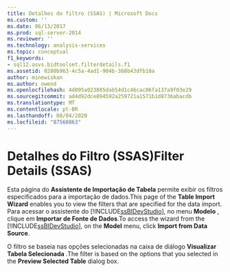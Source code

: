 ```yaml
---
title: Detalhes do filtro (SSAS) | Microsoft Docs
ms.custom: ''
ms.date: 06/13/2017
ms.prod: sql-server-2014
ms.reviewer: ''
ms.technology: analysis-services
ms.topic: conceptual
f1_keywords:
- sql12.asvs.bidtoolset.filterdetails.f1
ms.assetid: 0280b963-4c5a-4ad1-904b-360b43dfb10a
author: minewiskan
ms.author: owend
ms.openlocfilehash: 4d095a023885dab54d1c46cac06fa137a9f03e29
ms.sourcegitcommit: ad4d92dce894592a259721a1571b1d8736abacdb
ms.translationtype: MT
ms.contentlocale: pt-BR
ms.lasthandoff: 08/04/2020
ms.locfileid: "87568863"
---
```

# <a name="filter-details-ssas"></a><span data-ttu-id="2259a-102">Detalhes do Filtro (SSAS)</span><span class="sxs-lookup"><span data-stu-id="2259a-102">Filter Details (SSAS)</span></span>
  <span data-ttu-id="2259a-103">Esta página do **Assistente de Importação de Tabela** permite exibir os filtros especificados para a importação de dados.</span><span class="sxs-lookup"><span data-stu-id="2259a-103">This page of the **Table Import Wizard** enables you to view the filters that are specified for the data import.</span></span> <span data-ttu-id="2259a-104">Para acessar o assistente do [!INCLUDE[ssBIDevStudio](../includes/ssbidevstudio-md.md)], no menu **Modelo** , clique em **Importar de Fonte de Dados**.</span><span class="sxs-lookup"><span data-stu-id="2259a-104">To access the wizard from the [!INCLUDE[ssBIDevStudio](../includes/ssbidevstudio-md.md)], on the **Model** menu, click **Import from Data Source**.</span></span>  
  
 <span data-ttu-id="2259a-105">O filtro se baseia nas opções selecionadas na caixa de diálogo **Visualizar Tabela Selecionada** .</span><span class="sxs-lookup"><span data-stu-id="2259a-105">The filter is based on the options that you selected in the **Preview Selected Table** dialog box.</span></span>  
  
  
